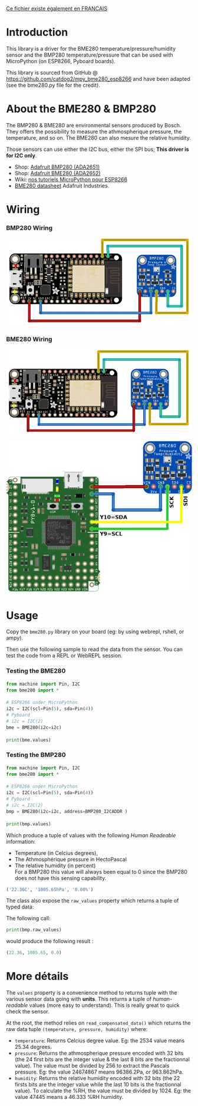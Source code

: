 [Ce fichier existe également en FRANCAIS](readme.md)

# Introduction
This library is a driver for the BME280 temperature/pressure/humidity sensor and the BMP280 temperature/pressure that can be used with MicroPython (on ESP8266, Pyboard boards).

This library is sourced from GitHub @ https://github.com/catdog2/mpy_bme280_esp8266 and have been adapted (see the bme280.py file for the credit).

# About the BME280 & BMP280

The BMP280 & BME280 are environmental sensors produced by Bosch. They offers the possibility to measure the athmospherique pressure, the temperature, and so on. The BME280 can also mesure the relative humidity.

Those sensors can use either the I2C bus, either the SPI bus; __This driver is for I2C only__.

* Shop: [Adafruit BMP280 (ADA2651)](http://shop.mchobby.be/product.php?id_product=1118)
* Shop: [Adafruit BME280 (ADA2652)](http://shop.mchobby.be/product.php?id_product=684)
* Wiki: [nos tutoriels MicroPython pour ESP8266](https://wiki.mchobby.be/index.php?title=MicroPython-Accueil#ESP8266_en_MicroPython)
* [BME280 datasheet](https://www.adafruit.com/datasheets/BST-BME280_DS001-10.pdf) Adafruit Industries.

# Wiring

### BMP280 Wiring ###
![Wire the BMP280 on MicroPython ESP8266](docs/_static/bmp280_bb.jpg)

### BME280 Wiring ###
![Wire the BME280 on MicroPython ESP8266](docs/_static/bme280_bb.jpg)

![Wire the BME280 on MicroPython Pyboard](docs/_static/bme280_pyboard.jpg)

# Usage
Copy the `bme280.py` library on your board (eg: by using webrepl, rshell, or ampy).

Then use the following sample to read the data from the sensor. You can test the code from a REPL or WebREPL session.

### Testing the BME280 ###

``` python
from machine import Pin, I2C
from bme280 import *

# ESP8266 under MicroPython
i2c = I2C(scl=Pin(5), sda=Pin(4))
# Pyboard
# i2c = I2C(2)
bme = BME280(i2c=i2c)

print(bme.values)
```

### Testing the BMP280 ###

``` python
from machine import Pin, I2C
from bme280 import *

# ESP8266 under MicroPython
i2c = I2C(scl=Pin(5), sda=Pin(4))
# Pyboard
# i2c = I2C(2)
bmp = BME280(i2c=i2c, address=BMP280_I2CADDR )

print(bmp.values)
```

Which produce a  tuple of values with the following _Human Readeable_ information:
* Temperature (in Celcius degrees),
* The Athmosphérique pressure in HectoPascal
* The relative humidity (in percent)<br />For a BMP280 this value will always been equal to 0 since the BMP280 does not have this sensing capability.

``` python
('22.36C', '1005.65hPa', '0.00%')
```

The class also expose the `raw_values` property which returns a tuple of typed data:

The following call:

``` python
print(bmp.raw_values)
```

would produce the following result :

``` python
(22.36, 1005.65, 0.0)
```

# More détails

The `values` property is a convenience method to returns tuple with the various sensor data going with __units__. This returns a tuple of _human-readable_ values (more easy to understand). This is really great to quick check the sensor.

At the root, the method relies on `read_compensated_data()` which returns the raw data tuple `(temperature, pressure, humidity)` where:

* `temperature`: Returns Celcius degree value. Eg: the 2534 value means 25.34 degrees.
* `pressure`: Returns the athmospherique pressure encoded with 32 bits (the 24 first bits are the integer value & the last 8 bits are the fractionnal value). The value must be divided by 256 to extract the Pascals pressure. Eg: the value 24674867 means 96386.2Pa, or 963.862hPa.
* `humidity`: Returns the relative humidity encoded with 32 bits (the 22 firsts bits are the integer value while the last 10 bits is the fractionnal value). To calculate the  %RH, the value must be divided by 1024. Eg: the value 47445 means a 46.333 %RH humidity.

